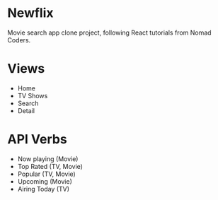 # Newflix

Movie search app clone project, following React tutorials from Nomad Coders.

# Views

- Home
- TV Shows
- Search
- Detail

# API Verbs

- Now playing (Movie)
- Top Rated (TV, Movie)
- Popular (TV, Movie)
- Upcoming (Movie)
- Airing Today (TV)
